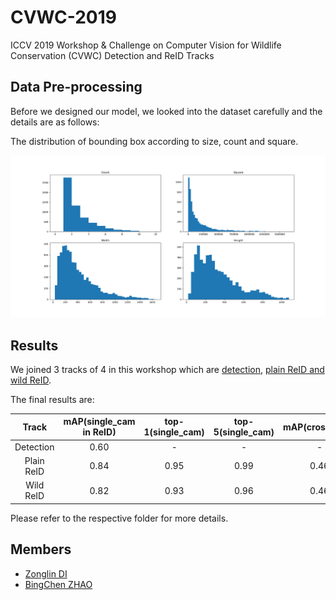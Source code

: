 # CVWC-2019
ICCV 2019 Workshop &amp; Challenge on Computer Vision for Wildlife Conservation (CVWC) Detection and ReID Tracks

## Data Pre-processing
Before we designed our model, we looked into the dataset carefully and the details are as follows:

The distribution of bounding box according to size, count and square.

![Details](https://github.com/ElegantLin/CVWC-2019/blob/master/doc/Figure_1.png)

## Results

We joined 3 tracks of 4 in this workshop which are [detection](https://github.com/ElegantLin/CVWC-2019/tree/master/detection), [plain ReID and wild ReID](https://github.com/ElegantLin/CVWC-2019/tree/master/reid). 

The final results are:

|   Track    | mAP(single_cam in ReID) | top-1(single_cam) | top-5(single_cam) | mAP(cross_cam) | top-1(single_cam) | top-5(cross_cam) | GFLOPs | Param |
| :--------: | :---------------------: | :---------------: | :---------------: | :------------: | :---------------: | :--------------: | :----: | :---: |
| Detection  |          0.60           |         -         |         -         |       -        |         -         |        -         | 245.3  | 45.0M |
| Plain ReID |          0.84           |       0.95        |       0.99        |      0.46      |       0.87        |       0.93       |   -    |   -   |
| Wild ReID  |          0.82           |       0.93        |       0.96        |      0.46      |       0.84        |       0.90       |   -    |   -   |

Please refer to the respective folder for more details.

## Members
* [Zonglin DI](mailto:1452640@tongji.edu.cn)
* [BingChen ZHAO](mailto:zhaobc@tongji.edu.cn)
